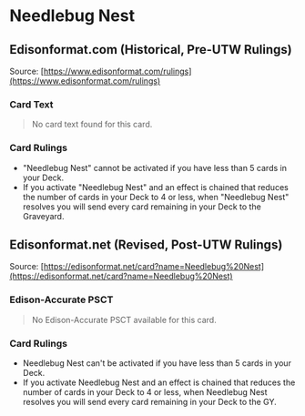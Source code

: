 # Needlebug Nest

## Edisonformat.com (Historical, Pre-UTW Rulings)

Source: [https://www.edisonformat.com/rulings](https://www.edisonformat.com/rulings)

### Card Text

> No card text found for this card.

### Card Rulings

*   "Needlebug Nest" cannot be activated if you have less than 5 cards in your Deck.
*   If you activate "Needlebug Nest" and an effect is chained that reduces the number of cards in your Deck to 4 or less, when "Needlebug Nest" resolves you will send every card remaining in your Deck to the Graveyard.

## Edisonformat.net (Revised, Post-UTW Rulings)

Source: [https://edisonformat.net/card?name=Needlebug%20Nest](https://edisonformat.net/card?name=Needlebug%20Nest)

### Edison-Accurate PSCT

> No Edison-Accurate PSCT available for this card.

### Card Rulings

*   Needlebug Nest can't be activated if you have less than 5 cards in your Deck.
*   If you activate Needlebug Nest and an effect is chained that reduces the number of cards in your Deck to 4 or less, when Needlebug Nest resolves you will send every card remaining in your Deck to the GY.
            